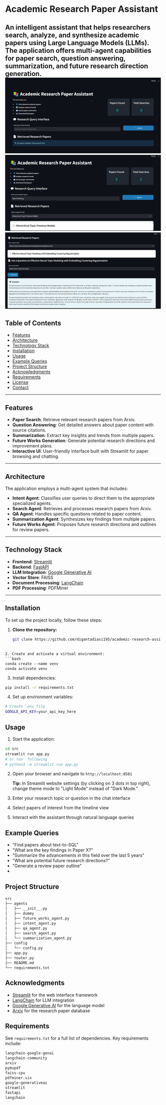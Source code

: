 # Academic Research Paper Assistant

An intelligent assistant that helps researchers search, analyze, and synthesize academic papers using Large Language Models (LLMs). The application offers multi-agent capabilities for paper search, question answering, summarization, and future research direction generation.
![Front-End of app](src/imgs/HomePagepng.png)
![Search paper on app](src/imgs/Q1.png)
![Query on selected paper](src/imgs/Q3.png)
---

## Table of Contents

- [Features](#features)
- [Architecture](#architecture)
- [Technology Stack](#technology-stack)
- [Installation](#installation)
- [Usage](#usage)
- [Example Queries](#example-queries)
- [Project Structure](#project-structure)
- [Acknowledgments](#acknowledgments)
- [Requirements](#requirements)
- [License](#license)
- [Contact](#contact)

---

## Features

- **Paper Search**: Retrieve relevant research papers from Arxiv.
- **Question Answering**: Get detailed answers about paper content with source citations.
- **Summarization**: Extract key insights and trends from multiple papers.
- **Future Works Generation**: Generate potential research directions and improvement plans.
- **Interactive UI**: User-friendly interface built with Streamlit for paper browsing and chatting.

---

## Architecture

The application employs a multi-agent system that includes:

- **Intent Agent**: Classifies user queries to direct them to the appropriate specialized agents.
- **Search Agent**: Retrieves and processes research papers from Arxiv.
- **QA Agent**: Handles specific questions related to paper content.
- **Summarization Agent**: Synthesizes key findings from multiple papers.
- **Future Works Agent**: Proposes future research directions and outlines for review papers.

---

## Technology Stack

- **Frontend**: [Streamlit](https://streamlit.io/)
- **Backend**: [FastAPI](https://fastapi.tiangolo.com/)
- **LLM Integration**: [Google Generative AI](https://ai.google.dev/)
- **Vector Store**: FAISS
- **Document Processing**: [LangChain](https://python.langchain.com/)
- **PDF Processing**: PDFMiner

---

## Installation

To set up the project locally, follow these steps:

1. **Clone the repository:**

   ```bash
   git clone https://github.com/digantadiasi195/academic-research-assistant.git
```

2. Create and activate a virtual environment:
```bash
conda create --name venv
conda activate venv
```

3. Install dependencies:
```bash
pip install -r requirements.txt
```

4. Set up environment variables:
```bash
# Create .env file
GOOGLE_API_KEY=your_api_key_here
```


## Usage

1. Start the application:
```bash
cd src
streamlit run app.py
# or run  following 
# python3 -m streamlit run app.py
```

2. Open your browser and navigate to `http://localhost:8501` 

   **Tip:** In Streamlit website settings (by clicking on 3 dots in top right), change theme mode to "Light Mode" instead of "Dark Mode."
  
4. Enter your research topic or question in the chat interface

5. Select papers of interest from the timeline view

6. Interact with the assistant through natural language queries


## Example Queries

- "Find papers about text-to-SQL"
- "What are the key findings in Paper X?"
- "Summarize the advancements in this field over the last 5 years"
- "What are potential future research directions?"
- "Generate a review paper outline"
- 
## Project Structure

```
src
├── agents
│   ├── __init__.py
│   ├── dummy
│   ├── future_works_agent.py
│   ├── intent_agent.py
│   ├── qa_agent.py
│   ├── search_agent.py
│   └── summarization_agent.py
├── config
│   └── config.py
├── app.py
├── router.py
├── README.md
└── requirements.txt
```


## Acknowledgments

- [Streamlit](https://streamlit.io/) for the web interface framework
- [LangChain](https://python.langchain.com/) for LLM integration
- [Google Generative AI](https://ai.google.dev/) for the language model
- [Arxiv](https://arxiv.org/) for the research paper database

## Requirements

See `requirements.txt` for a full list of dependencies. Key requirements include:

```
langchain-google-genai
langchain-community
arxiv
pymupdf
faiss-cpu
pdfminer.six
google-generativeai
streamlit
fastapi
langchain
```
